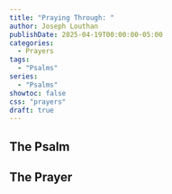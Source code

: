 ```yaml
---
title: "Praying Through: "
author: Joseph Louthan
publishDate: 2025-04-19T00:00:00-05:00
categories:
  - Prayers
tags:
  - "Psalms"
series:
  - "Psalms"
showtoc: false
css: "prayers"
draft: true
---
```

## The Psalm


## The Prayer

<div style="font-variant: small-caps;">

</div>

```text

```
